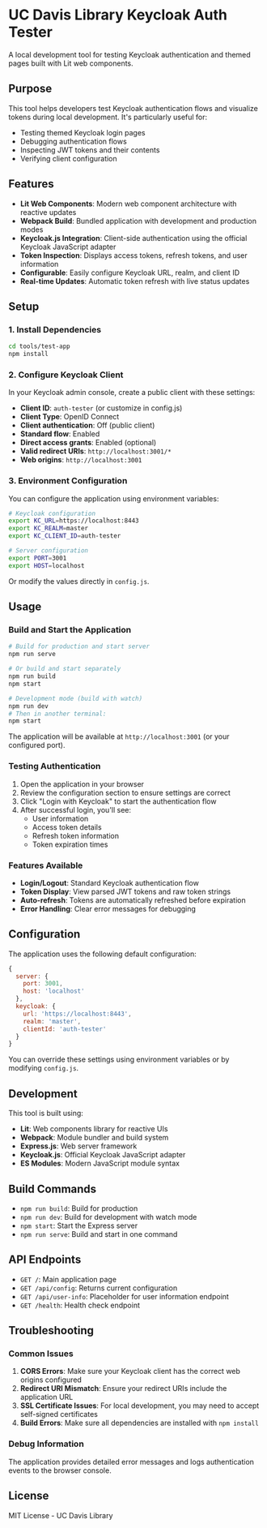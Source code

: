 # UC Davis Library Keycloak Auth Tester

A local development tool for testing Keycloak authentication and themed pages built with Lit web components.

## Purpose

This tool helps developers test Keycloak authentication flows and visualize tokens during local development. It's particularly useful for:

- Testing themed Keycloak login pages
- Debugging authentication flows
- Inspecting JWT tokens and their contents
- Verifying client configuration

## Features

- **Lit Web Components**: Modern web component architecture with reactive updates
- **Webpack Build**: Bundled application with development and production modes
- **Keycloak.js Integration**: Client-side authentication using the official Keycloak JavaScript adapter
- **Token Inspection**: Displays access tokens, refresh tokens, and user information
- **Configurable**: Easily configure Keycloak URL, realm, and client ID
- **Real-time Updates**: Automatic token refresh with live status updates

## Setup

### 1. Install Dependencies

```bash
cd tools/test-app
npm install
```

### 2. Configure Keycloak Client

In your Keycloak admin console, create a public client with these settings:

- **Client ID**: `auth-tester` (or customize in config.js)
- **Client Type**: OpenID Connect
- **Client authentication**: Off (public client)
- **Standard flow**: Enabled
- **Direct access grants**: Enabled (optional)
- **Valid redirect URIs**: `http://localhost:3001/*`
- **Web origins**: `http://localhost:3001`

### 3. Environment Configuration

You can configure the application using environment variables:

```bash
# Keycloak configuration
export KC_URL=https://localhost:8443
export KC_REALM=master
export KC_CLIENT_ID=auth-tester

# Server configuration
export PORT=3001
export HOST=localhost
```

Or modify the values directly in `config.js`.

## Usage

### Build and Start the Application

```bash
# Build for production and start server
npm run serve

# Or build and start separately
npm run build
npm start

# Development mode (build with watch)
npm run dev
# Then in another terminal:
npm start
```

The application will be available at `http://localhost:3001` (or your configured port).

### Testing Authentication

1. Open the application in your browser
2. Review the configuration section to ensure settings are correct
3. Click "Login with Keycloak" to start the authentication flow
4. After successful login, you'll see:
   - User information
   - Access token details
   - Refresh token information
   - Token expiration times

### Features Available

- **Login/Logout**: Standard Keycloak authentication flow
- **Token Display**: View parsed JWT tokens and raw token strings
- **Auto-refresh**: Tokens are automatically refreshed before expiration
- **Error Handling**: Clear error messages for debugging

## Configuration

The application uses the following default configuration:

```javascript
{
  server: {
    port: 3001,
    host: 'localhost'
  },
  keycloak: {
    url: 'https://localhost:8443',
    realm: 'master',
    clientId: 'auth-tester'
  }
}
```

You can override these settings using environment variables or by modifying `config.js`.

## Development

This tool is built using:

- **Lit**: Web components library for reactive UIs
- **Webpack**: Module bundler and build system
- **Express.js**: Web server framework
- **Keycloak.js**: Official Keycloak JavaScript adapter
- **ES Modules**: Modern JavaScript module syntax

## Build Commands

- `npm run build`: Build for production
- `npm run dev`: Build for development with watch mode
- `npm start`: Start the Express server
- `npm run serve`: Build and start in one command

## API Endpoints

- `GET /`: Main application page
- `GET /api/config`: Returns current configuration
- `GET /api/user-info`: Placeholder for user information endpoint
- `GET /health`: Health check endpoint

## Troubleshooting

### Common Issues

1. **CORS Errors**: Make sure your Keycloak client has the correct web origins configured
2. **Redirect URI Mismatch**: Ensure your redirect URIs include the application URL
3. **SSL Certificate Issues**: For local development, you may need to accept self-signed certificates
4. **Build Errors**: Make sure all dependencies are installed with `npm install`

### Debug Information

The application provides detailed error messages and logs authentication events to the browser console.

## License

MIT License - UC Davis Library